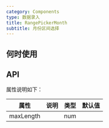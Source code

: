 ```yaml
---
category: Components
type: 数据录入
title: RangePickerMonth
subtitle: 月份区间选择
---
```



## 何时使用



## API


属性说明如下：

| 属性 | 说明 | 类型 | 默认值 |
| --- | --- | --- | --- |
| maxLength |  | num |  |


